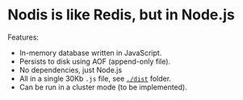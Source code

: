 # Nodis is like Redis, but in Node.js

Features:

 - In-memory database written in JavaScript.
 - Persists to disk using AOF (append-only file).
 - No dependencies, just Node.js
 - All in a single 30Kb `.js` file, see [`./dist`](./dist) folder.
 - Can be run in a cluster mode (to be implemented).
 
 
 
 
 